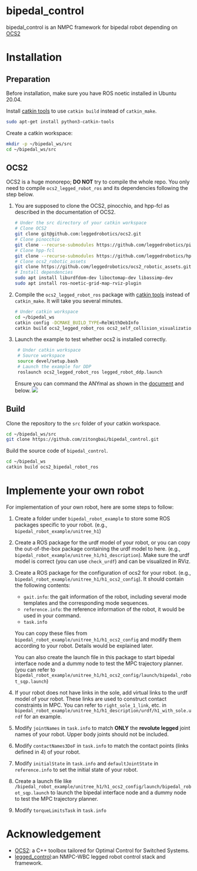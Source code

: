 # bipedal_control

bipedal_control is an NMPC framework for bipedal robot depending on [OCS2](https://github.com/leggedrobotics/ocs2)

# Installation

## Preparation

Before installation, make sure you have ROS noetic installed in Ubuntu 20.04. 

Install [catkin tools](https://catkin-tools.readthedocs.io/en/latest/) to use `catkin build` instead of `catkin_make`.

```bash
sudo apt-get install python3-catkin-tools
```

Create a catkin workspace: 
```bash
mkdir -p ~/bipedal_ws/src
cd ~/bipedal_ws/src
```

## OCS2

OCS2 is a huge monorepo; **DO NOT** try to compile the whole repo. You only need to compile `ocs2_legged_robot_ros` and
its dependencies following the step below.

1. You are supposed to clone the OCS2, pinocchio, and hpp-fcl as described in the documentation of OCS2.
   ```bash
   # Under the src directory of your catkin workspace
   # Clone OCS2
   git clone git@github.com:leggedrobotics/ocs2.git
   # Clone pinocchio
   git clone --recurse-submodules https://github.com/leggedrobotics/pinocchio.git
   # Clone hpp-fcl
   git clone --recurse-submodules https://github.com/leggedrobotics/hpp-fcl.git
   # Clone ocs2_robotic_assets
   git clone https://github.com/leggedrobotics/ocs2_robotic_assets.git
   # Install dependencies
   sudo apt install liburdfdom-dev liboctomap-dev libassimp-dev
   sudo apt install ros-noetic-grid-map-rviz-plugin
   ```
2. Compile the `ocs2_legged_robot_ros` package with [catkin tools](https://catkin-tools.readthedocs.io/en/latest/)
   instead of `catkin_make`. It will take you several minutes.
   ```bash
   # Under catkin workspace
   cd ~/bipedal_ws
   catkin config -DCMAKE_BUILD_TYPE=RelWithDebInfo
   catkin build ocs2_legged_robot_ros ocs2_self_collision_visualization
   ```
3. Launch the example to test whether ocs2 is installed correctly.
   ```bash
    # Under catkin workspace
    # Source workspace
    source devel/setup.bash
    # Launch the example for DDP
    roslaunch ocs2_legged_robot_ros legged_robot_ddp.launch
    ```


   Ensure you can command the ANYmal as shown in
   the [document](https://leggedrobotics.github.io/ocs2/robotic_examples.html#legged-robot) and below.
   ![](https://leggedrobotics.github.io/ocs2/_images/legged_robot.gif)

## Build

Clone the repository to the `src` folder of your catkin workspace.

```bash
cd ~/bipedal_ws/src
git clone https://github.com/zitongbai/bipedal_control.git
```

Build the source code of `bipedal_control`.

```bash
cd ~/bipedal_ws
catkin build ocs2_bipedal_robot_ros
```

# Implemente your own robot

For implementation of your own robot, here are some steps to follow:

1. Create a folder under `bipedal_robot_example` to store some ROS packages specific to your robot. (e.g., `bipedal_robot_example/unitree_h1`)

2. Create a ROS package for the urdf model of your robot, or you can copy the out-of-the-box package containing the urdf model to here. (e.g., `bipedal_robot_example/unitree_h1/h1_description`). Make sure the urdf model is correct (you can use `check_urdf`) and can be visualized in RViz.

3. Create a ROS package for the configuration of ocs2 for your robot. (e.g., `bipedal_robot_example/unitree_h1/h1_ocs2_config`). It should contain the following contents: 
    * `gait.info`: the gait information of the robot, including several mode templates and the corresponding mode sequences.
    * `reference.info`: the reference information of the robot, it would be used in your command.
    * `task.info`
    
    You can copy these files from `bipedal_robot_example/unitree_h1/h1_ocs2_config` and modify them according to your robot. Details would be explained later. 

    You can also create the launch file in this package to start bipedal interface node and a dummy node to test the MPC trajectory planner. (you can refer to `bipedal_robot_example/unitree_h1/h1_ocs2_config/launch/bipedal_robot_sqp.launch`) 

4. If your robot does not have links in the sole, add virtual links to the urdf model of your robot. These links are used to construct contact constraints in MPC. You can refer to `right_sole_1_link`, etc. in `bipedal_robot_example/unitree_h1/h1_description/urdf/h1_with_sole.urdf` for an example.

5. Modify `jointNames` in `task.info` to match **ONLY** the **revolute legged** joint names of your robot. Upper body joints should not be included.

6. Modify `contactNames3DoF` in `task.info` to match the contact points (links defined in 4) of your robot.

7. Modify `initialState` in `task.info` and `defaultJointState` in `reference.info` to set the initial state of your robot.

8. Create a launch file like `/bipedal_robot_example/unitree_h1/h1_ocs2_config/launch/bipedal_robot_sqp.launch` to launch the bipedal interface node and a dummy node to test the MPC trajectory planner.

9. Modify `torqueLimitsTask` in `task.info`

# Acknowledgement

* [OCS2](https://github.com/leggedrobotics/ocs2): a C++ toolbox tailored for Optimal Control for Switched Systems.
* [legged_control](https://github.com/qiayuanl/legged_control.git):an NMPC-WBC legged robot control stack and framework.

